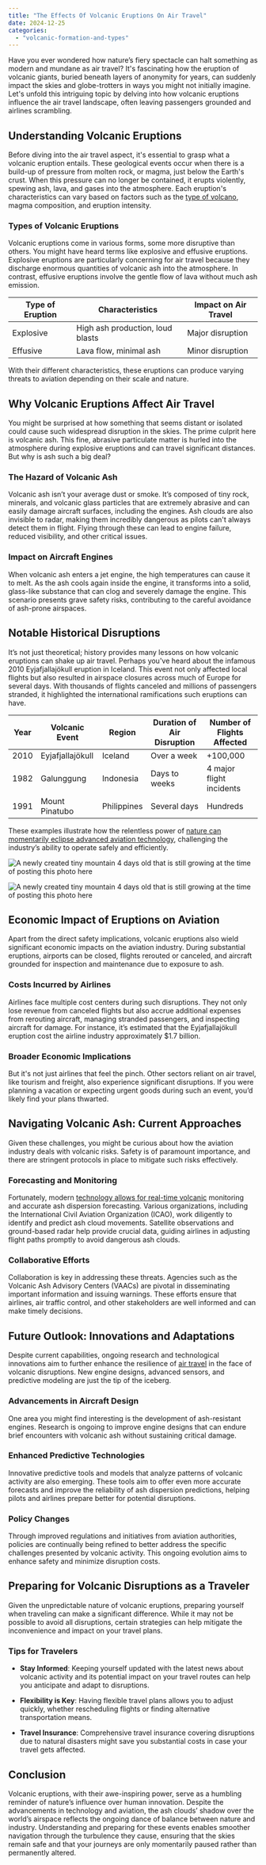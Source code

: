 ```yaml
---
title: "The Effects Of Volcanic Eruptions On Air Travel"
date: 2024-12-25
categories: 
  - "volcanic-formation-and-types"
---
```


Have you ever wondered how nature’s fiery spectacle can halt something as modern and mundane as air travel? It's fascinating how the eruption of volcanic giants, buried beneath layers of anonymity for years, can suddenly impact the skies and globe-trotters in ways you might not initially imagine. Let's unfold this intriguing topic by delving into how volcanic eruptions influence the air travel landscape, often leaving passengers grounded and airlines scrambling.

## Understanding Volcanic Eruptions

Before diving into the air travel aspect, it's essential to grasp what a volcanic eruption entails. These geological events occur when there is a build-up of pressure from molten rock, or magma, just below the Earth's crust. When this pressure can no longer be contained, it erupts violently, spewing ash, lava, and gases into the atmosphere. Each eruption's characteristics can vary based on factors such as the [type of volcano](https://magmamatters.com/understanding-volcanic-formation-a-comprehensive-guide/ "Understanding Volcanic Formation: A Comprehensive Guide"), magma composition, and eruption intensity.

### Types of Volcanic Eruptions

Volcanic eruptions come in various forms, some more disruptive than others. You might have heard terms like explosive and effusive eruptions. Explosive eruptions are particularly concerning for air travel because they discharge enormous quantities of volcanic ash into the atmosphere. In contrast, effusive eruptions involve the gentle flow of lava without much ash emission.

| Type of Eruption | Characteristics | Impact on Air Travel |
| --- | --- | --- |
| Explosive | High ash production, loud blasts | Major disruption |
| Effusive | Lava flow, minimal ash | Minor disruption |

With their different characteristics, these eruptions can produce varying threats to aviation depending on their scale and nature.

## Why Volcanic Eruptions Affect Air Travel

You might be surprised at how something that seems distant or isolated could cause such widespread disruption in the skies. The prime culprit here is volcanic ash. This fine, abrasive particulate matter is hurled into the atmosphere during explosive eruptions and can travel significant distances. But why is ash such a big deal?

### The Hazard of Volcanic Ash

Volcanic ash isn’t your average dust or smoke. It’s composed of tiny rock, minerals, and volcanic glass particles that are extremely abrasive and can easily damage aircraft surfaces, including the engines. Ash clouds are also invisible to radar, making them incredibly dangerous as pilots can't always detect them in flight. Flying through these can lead to engine failure, reduced visibility, and other critical issues.

### Impact on Aircraft Engines

When volcanic ash enters a jet engine, the high temperatures can cause it to melt. As the ash cools again inside the engine, it transforms into a solid, glass-like substance that can clog and severely damage the engine. This scenario presents grave safety risks, contributing to the careful avoidance of ash-prone airspaces.

## Notable Historical Disruptions

It’s not just theoretical; history provides many lessons on how volcanic eruptions can shake up air travel. Perhaps you've heard about the infamous 2010 Eyjafjallajökull eruption in Iceland. This event not only affected local flights but also resulted in airspace closures across much of Europe for several days. With thousands of flights canceled and millions of passengers stranded, it highlighted the international ramifications such eruptions can have.

| Year | Volcanic Event | Region | Duration of Air Disruption | Number of Flights Affected |
| --- | --- | --- | --- | --- |
| 2010 | Eyjafjallajökull | Iceland | Over a week | +100,000 |
| 1982 | Galunggung | Indonesia | Days to weeks | 4 major flight incidents |
| 1991 | Mount Pinatubo | Philippines | Several days | Hundreds |

These examples illustrate how the relentless power of [nature can momentarily eclipse advanced aviation technology](https://magmamatters.com/the-art-and-science-of-volcano-monitoring/ "The Art and Science of Volcano Monitoring"), challenging the industry’s ability to operate safely and efficiently.

![A newly created tiny mountain 4 days old that is still growing at the time of posting this photo here](images/volcanic-92-683x1024.jpg)

![A newly created tiny mountain 4 days old that is still growing at the time of posting this photo here](images/volcanic-93-683x1024.jpg)

## Economic Impact of Eruptions on Aviation

Apart from the direct safety implications, volcanic eruptions also wield significant economic impacts on the aviation industry. During substantial eruptions, airports can be closed, flights rerouted or canceled, and aircraft grounded for inspection and maintenance due to exposure to ash.

### Costs Incurred by Airlines

Airlines face multiple cost centers during such disruptions. They not only lose revenue from canceled flights but also accrue additional expenses from rerouting aircraft, managing stranded passengers, and inspecting aircraft for damage. For instance, it’s estimated that the Eyjafjallajökull eruption cost the airline industry approximately $1.7 billion.

### Broader Economic Implications

But it's not just airlines that feel the pinch. Other sectors reliant on air travel, like tourism and freight, also experience significant disruptions. If you were planning a vacation or expecting urgent goods during such an event, you’d likely find your plans thwarted.

## Navigating Volcanic Ash: Current Approaches

Given these challenges, you might be curious about how the aviation industry deals with volcanic risks. Safety is of paramount importance, and there are stringent protocols in place to mitigate such risks effectively.

### Forecasting and Monitoring

Fortunately, modern [technology allows for real-time volcanic](https://magmamatters.com/geothermal-energy-and-its-volcanic-origins/ "Geothermal Energy and Its Volcanic Origins") monitoring and accurate ash dispersion forecasting. Various organizations, including the International Civil Aviation Organization (ICAO), work diligently to identify and predict ash cloud movements. Satellite observations and ground-based radar help provide crucial data, guiding airlines in adjusting flight paths promptly to avoid dangerous ash clouds.

### Collaborative Efforts

Collaboration is key in addressing these threats. Agencies such as the Volcanic Ash Advisory Centers (VAACs) are pivotal in disseminating important information and issuing warnings. These efforts ensure that airlines, air traffic control, and other stakeholders are well informed and can make timely decisions.

## Future Outlook: Innovations and Adaptations

Despite current capabilities, ongoing research and technological innovations aim to further enhance the resilience of [air travel](https://magmamatters.com/the-environmental-impact-of-volcanic-eruptions-2/ "The Environmental Impact of Volcanic Eruptions") in the face of volcanic disruptions. New engine designs, advanced sensors, and predictive modeling are just the tip of the iceberg.

### Advancements in Aircraft Design

One area you might find interesting is the development of ash-resistant engines. Research is ongoing to improve engine designs that can endure brief encounters with volcanic ash without sustaining critical damage.

### Enhanced Predictive Technologies

Innovative predictive tools and models that analyze patterns of volcanic activity are also emerging. These tools aim to offer even more accurate forecasts and improve the reliability of ash dispersion predictions, helping pilots and airlines prepare better for potential disruptions.

### Policy Changes

Through improved regulations and initiatives from aviation authorities, policies are continually being refined to better address the specific challenges presented by volcanic activity. This ongoing evolution aims to enhance safety and minimize disruption costs.

## Preparing for Volcanic Disruptions as a Traveler

Given the unpredictable nature of volcanic eruptions, preparing yourself when traveling can make a significant difference. While it may not be possible to avoid all disruptions, certain strategies can help mitigate the inconvenience and impact on your travel plans.

### Tips for Travelers

- **Stay Informed**: Keeping yourself updated with the latest news about volcanic activity and its potential impact on your travel routes can help you anticipate and adapt to disruptions.
    
- **Flexibility is Key**: Having flexible travel plans allows you to adjust quickly, whether rescheduling flights or finding alternative transportation means.
    
- **Travel Insurance**: Comprehensive travel insurance covering disruptions due to natural disasters might save you substantial costs in case your travel gets affected.
    

## Conclusion

Volcanic eruptions, with their awe-inspiring power, serve as a humbling reminder of nature’s influence over human innovation. Despite the advancements in technology and aviation, the ash clouds’ shadow over the world’s airspace reflects the ongoing dance of balance between nature and industry. Understanding and preparing for these events enables smoother navigation through the turbulence they cause, ensuring that the skies remain safe and that your journeys are only momentarily paused rather than permanently altered.
